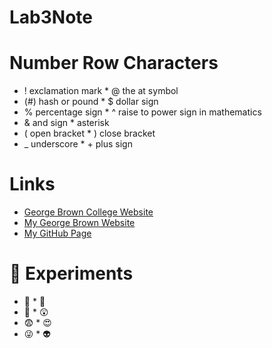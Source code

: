 # Lab3Note
# Number Row Characters

* ! exclamation mark * @ the at symbol
* (#) hash or pound * $ dollar sign
* % percentage sign * ^ raise to power sign in mathematics
* & and sign * asterisk
* ( open bracket  * ) close bracket
* _ underscore * + plus sign

# Links
* [George Brown College Website](www.georgebrown.ca)
* [My George Brown Website](https://f4395192.gblearn.com/)
* [My GitHub Page](www.github.com/eaglespeaks)

# :page_with_curl: Experiments
* :gift_heart: * :school_satchel:
* :maple_leaf: * :astonished:
* :fearful: * :heart_eyes:
* :stuck_out_tongue_winking_eye: * :alien:
